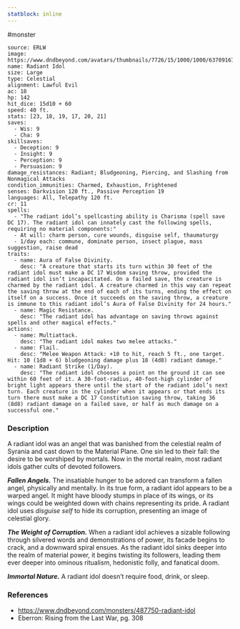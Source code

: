 ```yaml
---
statblock: inline
---
```

 #monster 

```statblock
source: ERLW
image: https://www.dndbeyond.com/avatars/thumbnails/7726/15/1000/1000/637091672429063408.png
name: Radiant Idol
size: Large
type: Celestial
alignment: Lawful Evil
ac: 18
hp: 142
hit_dice: 15d10 + 60
speed: 40 ft.
stats: [23, 18, 19, 17, 20, 21]
saves:
  - Wis: 9
  - Cha: 9
skillsaves:
  - Deception: 9
  - Insight: 9
  - Perception: 9
  - Persuasion: 9
damage_resistances: Radiant; Bludgeoning, Piercing, and Slashing from Nonmagical Attacks
condition_immunities: Charmed, Exhaustion, Frightened
senses: Darkvision 120 ft., Passive Perception 19
languages: All, Telepathy 120 ft.
cr: 11
spells:
  - "The radiant idol’s spellcasting ability is Charisma (spell save DC 17). The radiant idol can innately cast the following spells, requiring no material components:"
  - At will: charm person, cure wounds, disguise self, thaumaturgy
  - 1/day each: commune, dominate person, insect plague, mass suggestion, raise dead
traits:
  - name: Aura of False Divinity.
    desc: "A creature that starts its turn within 30 feet of the radiant idol must make a DC 17 Wisdom saving throw, provided the radiant idol isn’t incapacitated. On a failed save, the creature is charmed by the radiant idol. A creature charmed in this way can repeat the saving throw at the end of each of its turns, ending the effect on itself on a success. Once it succeeds on the saving throw, a creature is immune to this radiant idol’s Aura of False Divinity for 24 hours."
  - name: Magic Resistance.
    desc: "The radiant idol has advantage on saving throws against spells and other magical effects."
actions:
  - name: Multiattack.
    desc: "The radiant idol makes two melee attacks."
  - name: Flail.
    desc: "Melee Weapon Attack: +10 to hit, reach 5 ft., one target. Hit: 10 (1d8 + 6) bludgeoning damage plus 18 (4d8) radiant damage."
  - name: Radiant Strike (1/Day).
    desc: "The radiant idol chooses a point on the ground it can see within 60 feet of it. A 30-foot-radius, 40-foot-high cylinder of bright light appears there until the start of the radiant idol’s next turn. Each creature in the cylinder when it appears or that ends its turn there must make a DC 17 Constitution saving throw, taking 36 (8d8) radiant damage on a failed save, or half as much damage on a successful one."
```

### Description

A radiant idol was an angel that was banished from the celestial realm of Syrania and cast down to the Material Plane. One sin led to their fall: the desire to be worshiped by mortals. Now in the mortal realm, most radiant idols gather cults of devoted followers.

_**Fallen Angels.**_ The insatiable hunger to be adored can transform a fallen angel, physically and mentally. In its true form, a radiant idol appears to be a warped angel. It might have bloody stumps in place of its wings, or its wings could be weighted down with chains representing its pride. A radiant idol uses *disguise self* to hide its corruption, presenting an image of celestial glory.

_**The Weight of Corruption.**_ When a radiant idol achieves a sizable following through silvered words and demonstrations of power, its facade begins to crack, and a downward spiral ensues. As the radiant idol sinks deeper into the realm of material power, it begins twisting its followers, leading them ever deeper into ominous ritualism, hedonistic folly, and fanatical doom.

_**Immortal Nature.**_ A radiant idol doesn’t require food, drink, or sleep.

### References

* https://www.dndbeyond.com/monsters/487750-radiant-idol
* Eberron: Rising from the Last War, pg. 308
